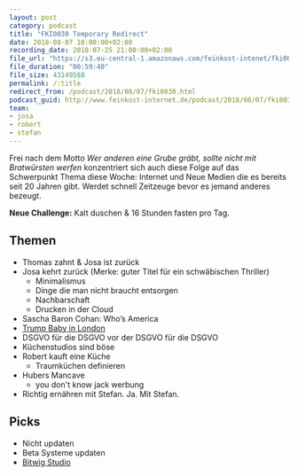```yaml
---
layout: post
category: podcast
title: "FKI0030 Temporary Redirect"
date: 2018-08-07 10:00:00+02:00
recording_date: 2018-07-25 21:00:00+02:00
file_url: "https://s3.eu-central-1.amazonaws.com/feinkost-intenet/fki0030.mp3"
file_duration: "00:59:40"
file_size: 43149588
permalink: /:title
redirect_from: /podcast/2018/08/07/fki0030.html
podcast_guid: http://www.feinkost-internet.de/podcast/2018/08/07/fki0030.html
team:
- josa
- robert
- stefan
---
```


Frei nach dem Motto _Wer anderen eine Grube gräbt, sollte nicht mit Bratwürsten werfen_ konzentriert sich auch diese Folge auf das Schwerpunkt Thema diese Woche: Internet und Neue Medien die es bereits seit 20 Jahren gibt. Werdet schnell Zeitzeuge bevor es jemand anderes bezeugt.

__Neue Challenge:__ Kalt duschen & 16 Stunden fasten pro Tag.

## Themen
- Thomas zahnt & Josa ist zurück
- Josa kehrt zurück (Merke: guter Titel für ein schwäbischen Thriller)
  - Minimalismus
  - Dinge die man nicht braucht entsorgen
  - Nachbarschaft
  - Drucken in der Cloud
- Sascha Baron Cohan: Who’s America
- [Trump Baby in London](https://twitter.com/TrumpBabyUK/status/1017777049786822657)
- DSGVO für die DSGVO vor der DSGVO für die DSGVO
- Küchenstudios sind böse
- Robert kauft eine Küche
  - Traumküchen definieren
- Hubers Mancave
  - you don't know jack werbung
- Richtig ernähren mit Stefan. Ja. Mit Stefan.

## Picks
- Nicht updaten
- Beta Systeme updaten
- [Bitwig Studio](https://www.bitwig.com/en/home.html)
